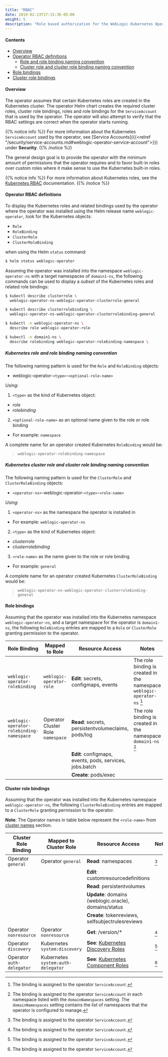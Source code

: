 ```yaml
---
title: "RBAC"
date: 2019-02-23T17:15:36-05:00
weight: 5
description: "Role based authorization for the WebLogic Kubernetes Operator"
---
```


#### Contents
* [Overview](#overview)
* [Operator RBAC definitions](#operator-rbac-definitions)
  - [Role and role binding naming convention](#kubernetes-role-and-role-binding-naming-convention)
  - [Cluster role and cluster role binding naming convention](#kubernetes-cluster-role-and-cluster-role-binding-naming-convention)
* [Role bindings](#role-bindings)
* [Cluster role bindings](#cluster-role-bindings)

#### Overview

The operator assumes that certain Kubernetes roles are created in the
Kubernetes cluster.  The operator Helm chart creates the required cluster roles,
cluster role bindings, roles and role bindings for the `ServiceAccount` that
is used by the operator. The operator will also attempt to verify that
the RBAC settings are correct when the operator starts running.

{{% notice info %}}
For more information about the Kubernetes `ServiceAccount` used by the operator, see
[Service Accounts]({{<relref "/security/service-accounts.md#weblogic-operator-service-account">}})
under **Security**.
{{% /notice %}}

The general design goal is to provide the operator with the minimum amount of
permissions that the operator requires and to favor built-in roles over custom roles
where it make sense to use the Kubernetes built-in roles.

{{% notice info %}}
For more information about Kubernetes roles, see the
[Kubernetes RBAC](https://kubernetes.io/docs/reference/access-authn-authz/rbac/) documentation.
{{% /notice %}}

#### Operator RBAC definitions

To display the Kubernetes roles and related bindings used by
the operator where the operator was installed using the
Helm release name `weblogic-operator`, look for the Kubernetes objects:

- `Role`
- `RoleBinding`
- `ClusterRole`
- `ClusterRoleBinding`

when using the Helm `status` command:

```bash
$ helm status weblogic-operator
```

Assuming the operator was installed into the namespace `weblogic-operator-ns`
with a target namespaces of `domain1-ns`, the following
commands can be used to display a _subset_ of the Kubernetes roles and
related role bindings:

```bash
$ kubectl describe clusterrole \
  weblogic-operator-ns-weblogic-operator-clusterrole-general

$ kubectl describe clusterrolebinding \
  weblogic-operator-ns-weblogic-operator-clusterrolebinding-general

$ kubectl -n weblogic-operator-ns \
  describe role weblogic-operator-role

$ kubectl -n domain1-ns \
  describe rolebinding weblogic-operator-rolebinding-namespace \
```

##### Kubernetes role and role binding naming convention

The following naming pattern is used for the `Role` and `RoleBinding` objects:

- weblogic-operator-`<type>`-`<optional-role-name>`

*Using:*

1. `<type>` as the kind of Kubernetes object:
  * _role_
  * _rolebinding_
2. `<optional-role-name>` as an optional name given to the role or role binding
  * For example: `namespace`

A complete name for an operator created Kubernetes `RoleBinding` would be:

> `weblogic-operator-rolebinding-namespace`

##### Kubernetes cluster role and cluster role binding naming convention

The following naming pattern is used for the `ClusterRole` and `ClusterRoleBinding` objects:

- `<operator-ns>`-weblogic-operator-`<type>`-`<role-name>`

*Using:*

1. `<operator-ns>` as the namespace the operator is installed in
  * For example: `weblogic-operator-ns`
2. `<type>` as the kind of Kubernetes object:
  * _clusterrole_
  * _clusterrolebinding_
3. `<role-name>` as the name given to the role or role binding
  * For example: `general`

A complete name for an operator created Kubernetes `ClusterRoleBinding` would be:

> `weblogic-operator-ns-weblogic-operator-clusterrolebinding-general`

#### Role bindings

Assuming that the operator was installed into the Kubernetes namespace `weblogic-operator-ns`,
and a target namespace for the operator is `domain1-ns`, the following `RoleBinding` entries are mapped
to a `Role` or `ClusterRole` granting permission to the operator.

| Role Binding | Mapped to Role | Resource Access | Notes |
| --- | --- | --- | --- |
| `weblogic-operator-rolebinding` | `weblogic-operator-role` | **Edit**: secrets, configmaps, events | The role binding is created in the namespace `weblogic-operator-ns` [^1] |
| `weblogic-operator-rolebinding-namespace` | Operator Cluster Role `namespace` | **Read**: secrets, persistentvolumeclaims, pods/log | The role binding is created in the namespace `domain1-ns` [^2] |
| | | **Edit**: configmaps, events, pods, services, jobs.batch | |
| | | **Create**: pods/exec | |

#### Cluster role bindings

Assuming that the operator was installed into the Kubernetes namespace `weblogic-operator-ns`,
the following `ClusterRoleBinding` entries are mapped to a `ClusterRole` granting permission to the operator.

**Note**: The Operator names in table below represent the `<role-name>` from [cluster names](#kubernetes-cluster-role-and-cluster-role-binding-naming-convention) section.

| Cluster Role Binding | Mapped to Cluster Role | Resource Access | Notes |
| --- | --- | --- | --- |
| Operator `general` | Operator `general` | **Read**: namespaces | [^1] |
| | | **Edit**: customresourcedefinitions | |
| | | **Read**: persistentvolumes | |
| | | **Update**: domains (weblogic.oracle), domains/status | |
| | | **Create**: tokenreviews, selfsubjectrulesreviews | |
| Operator `nonresource` | Operator `nonresource` | **Get**: /version/* | [^1] |
| Operator `discovery` | Kubernetes `system:discovery` | **See**: [Kubernetes Discovery Roles](https://kubernetes.io/docs/reference/access-authn-authz/rbac/#discovery-roles) | [^1] |
| Operator `auth-delegator` | Kubernetes `system:auth-delegator` | **See**: [Kubernetes Component Roles](https://kubernetes.io/docs/reference/access-authn-authz/rbac/#other-component-roles) | [^1] |


[^1]: The binding is assigned to the operator `ServiceAccount`.
[^2]: The binding is assigned to the operator `ServiceAccount`
      in each namespace listed with the `domainNamespaces` setting.
      The `domainNamespaces` setting contains the list of namespaces
      that the operator is configured to manage.
